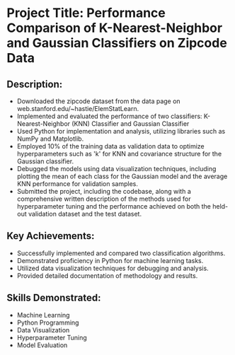# Project Title: Performance Comparison of K-Nearest-Neighbor and Gaussian Classifiers on Zipcode Data 

## Description:
- Downloaded the zipcode dataset from the data page on web.stanford.edu/~hastie/ElemStatLearn.
- Implemented and evaluated the performance of two classifiers: K-Nearest-Neighbor (KNN) Classifier and Gaussian Classifier
- Used Python for implementation and analysis, utilizing libraries such as NumPy and Matplotlib.
- Employed 10% of the training data as validation data to optimize hyperparameters such as 'k' for KNN and covariance structure for the Gaussian classifier.
- Debugged the models using data visualization techniques, including plotting the mean of each class for the Gaussian model and the average KNN performance for validation samples.
- Submitted the project, including the codebase, along with a comprehensive written description of the methods used for hyperparameter tuning and the performance achieved on both the held-out validation dataset and the test dataset.

## Key Achievements:
- Successfully implemented and compared two classification algorithms.
- Demonstrated proficiency in Python for machine learning tasks.
- Utilized data visualization techniques for debugging and analysis.
- Provided detailed documentation of methodology and results.

## Skills Demonstrated:
- Machine Learning
- Python Programming
- Data Visualization
- Hyperparameter Tuning
- Model Evaluation
